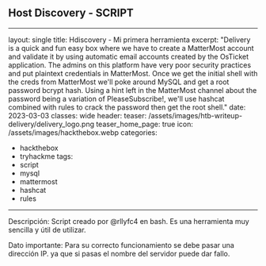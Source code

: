 ## Host Discovery - SCRIPT

---
layout: single
title: Hdiscovery - Mi primera herramienta
excerpt: "Delivery is a quick and fun easy box where we have to create a MatterMost account and validate it by using automatic email accounts created by the OsTicket application. The admins on this platform have very poor security practices and put plaintext credentials in MatterMost. Once we get the initial shell with the creds from MatterMost we'll poke around MySQL and get a root password bcrypt hash. Using a hint left in the MatterMost channel about the password being a variation of PleaseSubscribe!, we'll use hashcat combined with rules to crack the password then get the root shell."
date: 2023-03-03
classes: wide
header:
  teaser: /assets/images/htb-writeup-delivery/delivery_logo.png
  teaser_home_page: true
  icon: /assets/images/hackthebox.webp
categories:
  - hackthebox
  - tryhackme
tags:  
  - script
  - mysql
  - mattermost
  - hashcat
  - rules
---


Descripción: Script creado por @rllyfc4 en bash. Es una herramienta muy sencilla y útil de utilizar.

Dato importante: Para su correcto funcionamiento se debe pasar una dirección IP. ya que si pasas el nombre del servidor puede dar fallo. 

